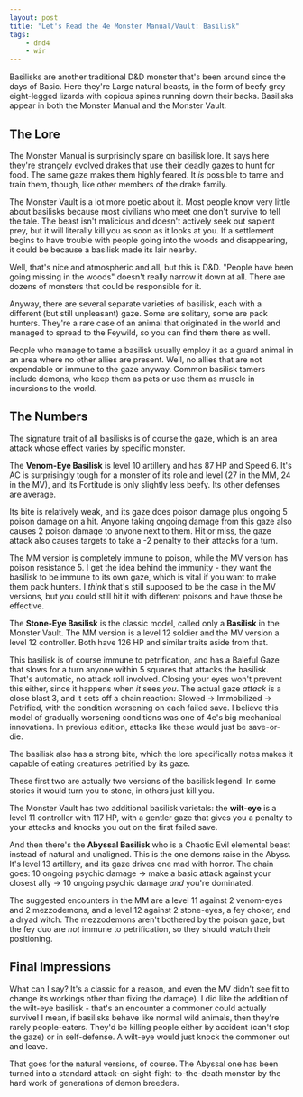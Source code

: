 ```yaml
---
layout: post
title: "Let's Read the 4e Monster Manual/Vault: Basilisk"
tags:
    - dnd4
    - wir
---
```


Basilisks are another traditional D&D monster that's been around since the days
of Basic. Here they're Large natural beasts, in the form of beefy grey
eight-legged lizards with copious spines running down their backs. Basilisks
appear in both the Monster Manual and the Monster Vault.

## The Lore

The Monster Manual is surprisingly spare on basilisk lore. It says here they're
strangely evolved drakes that use their deadly gazes to hunt for food. The same
gaze makes them highly feared. It _is_ possible to tame and train them, though,
like other members of the drake family.

The Monster Vault is a lot more poetic about it. Most people know very little
about basilisks because most civilians who meet one don't survive to tell the
tale. The beast isn't malicious and doesn't actively seek out sapient prey, but
it will literally kill you as soon as it looks at you. If a settlement begins to
have trouble with people going into the woods and disappearing, it could be
because a basilisk made its lair nearby.

Well, that's nice and atmospheric and all, but this is D&D. "People have been
going missing in the woods" doesn't really narrow it down at all. There are
dozens of monsters that could be responsible for it.

Anyway, there are several separate varieties of basilisk, each with a different
(but still unpleasant) gaze. Some are solitary, some are pack hunters. They're a
rare case of an animal that originated in the world and managed to spread to the
Feywild, so you can find them there as well.

People who manage to tame a basilisk usually employ it as a guard animal in an
area where no other allies are present. Well, no allies that are not
expendable or immune to the gaze anyway. Common basilisk tamers include demons,
who keep them as pets or use them as muscle in incursions to the world.

## The Numbers

The signature trait of all basilisks is of course the gaze, which is an area
attack whose effect varies by specific monster.

The **Venom-Eye Basilisk** is level 10 artillery and has 87 HP and Speed 6. It's
AC is surprisingly tough for a monster of its role and level (27 in the MM, 24
in the MV), and its Fortitude is only slightly less beefy. Its other defenses
are average.

Its bite is relatively weak, and its gaze does poison damage plus ongoing 5
poison damage on a hit. Anyone taking ongoing damage from this gaze also causes
2 poison damage to anyone next to them. Hit or miss, the gaze attack also causes
targets to take a -2 penalty to their attacks for a turn.

The MM version is completely immune to poison, while the MV version has poison
resistance 5. I get the idea behind the immunity - they want the basilisk to be
immune to its own gaze, which is vital if you want to make them pack hunters. I
_think_ that's still supposed to be the case in the MV versions, but you could
still hit it with different poisons and have those be effective.

The **Stone-Eye Basilisk** is the classic model, called only a **Basilisk** in
the Monster Vault. The MM version is a level 12 soldier and the MV version a
level 12 controller. Both have 126 HP and similar traits aside from that.

This basilisk is of course immune to petrification, and has a Baleful Gaze that
slows for a turn anyone within 5 squares that attacks the basilisk. That's
automatic, no attack roll involved. Closing your eyes won't prevent this either,
since it happens when _it_ sees _you_. The actual gaze _attack_ is a close blast
3, and it sets off a chain reaction: Slowed -> Immobilized -> Petrified, with
the condition worsening on each failed save. I believe this model of gradually
worsening conditions was one of 4e's big mechanical innovations. In previous
edition, attacks like these would just be save-or-die.

The basilisk also has a strong bite, which the lore specifically notes makes it
capable of eating creatures petrified by its gaze.

These first two are actually two versions of the basilisk legend! In some
stories it would turn you to stone, in others just kill you.

The Monster Vault has two additional basilisk varietals: the **wilt-eye** is a
level 11 controller with 117 HP, with a gentler gaze that gives you a penalty to
your attacks and knocks you out on the first failed save.

And then there's the **Abyssal Basilisk** who is a Chaotic Evil elemental beast
instead of natural and unaligned. This is the one demons raise in the
Abyss. It's level 13 artillery, and its gaze drives one mad with horror. The
chain goes: 10 ongoing psychic damage -> make a basic attack against your
closest ally -> 10 ongoing psychic damage _and_ you're dominated.

The suggested encounters in the MM are a level 11 against 2 venom-eyes and 2
mezzodemons, and a level 12 against 2 stone-eyes, a fey choker, and a dryad
witch. The mezzodemons aren't bothered by the poison gaze, but the fey duo are
_not_ immune to petrification, so they should watch their positioning.

## Final Impressions

What can I say? It's a classic for a reason, and even the MV didn't see fit to
change its workings other than fixing the damage). I did like the addition of
the wilt-eye basilisk - that's an encounter a commoner could actually survive! I
mean, if basilisks behave like normal wild animals, then they're rarely
people-eaters. They'd be killing people either by accident (can't stop the gaze)
or in self-defense. A wilt-eye would just knock the commoner out and leave.

That goes for the natural versions, of course. The Abyssal one has been turned
into a standard attack-on-sight-fight-to-the-death monster by the hard work of
generations of demon breeders.
